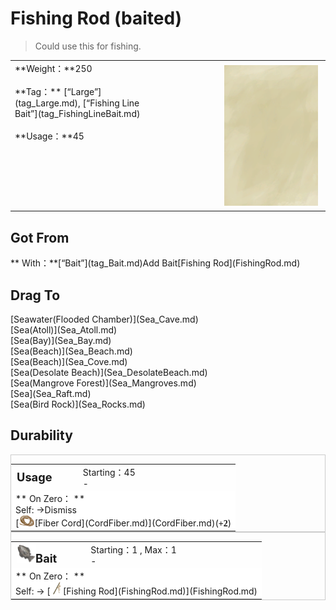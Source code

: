 # Fishing Rod (baited)  
> Could use this for fishing.  
  
<table class="table table-bordered" data-toggle="table"  data-show-header="false"><thead style="display:none"><tr ><th  style="width:50%;text-align:left;vertical-align:top;"  >title</th><th  style="width:50%;text-align:left;vertical-align:top;"  ></th></tr></thead><tr ><td  style="width:50%;text-align:left;vertical-align:top;"  >**Weight：**250<br><br>**Tag：**	[“Large”](tag_Large.md), [“Fishing Line Bait”](tag_FishingLineBait.md)<br><br>**Usage：**45</td><td  style="width:50%;text-align:left;vertical-align:top;"  ><div style="float:right; margin:5px"><div class="gamecard" style="width:150px; height:225px;"><a href="FishingRodBait.md" style="color:black"><img class="bg" decoding="async" src="../wiki/Sprite/BG_SandTop.png" href="a.md" style="max-width:150px;max-height:225px;"><img decoding="async" src="../wiki/Sprite/FishingRod.png" class="cardimageNoBack" style="transform: translate(-50%, 0%) scale(0.4398826979472141);"><span style="font-size: 25px;">Fishing Rod (baited)</span></a></div></div></td></tr></tbody></table>  
  
## Got From  
<div style="display:inline-block"><div class="gamedatalist" style="text-align:left;min-width:200px;min-height:0px;"><div style="display:inline-block"><div style="display:inline-block;vertical-align:middle;">** With：**[“Bait”](tag_Bait.md)Add Bait</div><div style="display:inline-block;vertical-align:middle;">[Fishing Rod](FishingRod.md)</div></div></div></div>  
  
## Drag To  
<div style="display:inline-block"><div class="gamedatalist" style="text-align:left;min-width:100px;min-height:0px;">[Seawater(Flooded Chamber)](Sea_Cave.md)</div><div class="gamedatalist" style="text-align:left;min-width:100px;min-height:0px;">[Sea(Atoll)](Sea_Atoll.md)</div><div class="gamedatalist" style="text-align:left;min-width:100px;min-height:0px;">[Sea(Bay)](Sea_Bay.md)</div><div class="gamedatalist" style="text-align:left;min-width:100px;min-height:0px;">[Sea(Beach)](Sea_Beach.md)</div><div class="gamedatalist" style="text-align:left;min-width:100px;min-height:0px;">[Sea(Beach)](Sea_Cove.md)</div><div class="gamedatalist" style="text-align:left;min-width:100px;min-height:0px;">[Sea(Desolate Beach)](Sea_DesolateBeach.md)</div><div class="gamedatalist" style="text-align:left;min-width:100px;min-height:0px;">[Sea(Mangrove Forest)](Sea_Mangroves.md)</div><div class="gamedatalist" style="text-align:left;min-width:100px;min-height:0px;">[Sea](Sea_Raft.md)</div><div class="gamedatalist" style="text-align:left;min-width:100px;min-height:0px;">[Sea(Bird Rock)](Sea_Rocks.md)</div></div>  
  
## Durability   
<div  style="border:1px solid #CCC;"><table style="margin-bottom:0px;"><tr><td style="width:30%;text-align:left; background-color:#FEFEFE;font-size:1.3em;font-weight:bold;">Usage</td><td style="font-size:1em;background-color:#FEFEFE">Starting：45<br>-</td></tr><tr style="background-color:#FFFFFF"><td colspan=2>** On Zero： **<br>Self: →Dismiss<br>[<div style="width:25px;display:inline-block;text-align:center"><img decoding="async" src="../wiki/Sprite/CordFiber.png" href="a.md" style="max-width:25px;max-height:25px;"></div>[Fiber Cord](CordFiber.md)](CordFiber.md)(<span style="font-family:ui-monospace"><b>+2</b></span>)</td></tr></table></div>  
<div  style="border:1px solid #CCC;"><table style="margin-bottom:0px;"><tr><td style="width:30%;text-align:left; background-color:#FEFEFE;font-size:1.3em;font-weight:bold;"><div style="width:30px;display:inline-block;text-align:center"><img decoding="async" src="../wiki/Sprite/SaturationFish.png" href="a.md" style="max-width:30px;max-height:30px;"></div>Bait</td><td style="font-size:1em;background-color:#FEFEFE">Starting：1 , Max：1<br>-</td></tr><tr style="background-color:#FFFFFF"><td colspan=2>** On Zero： **<br>Self: → [<div style="width:20px;display:inline-block;text-align:center"><img decoding="async" src="../wiki/Sprite/FishingRod.png" href="a.md" style="max-width:20px;max-height:20px;"></div>[Fishing Rod](FishingRod.md)](FishingRod.md)</td></tr></table></div>  


<script>document.title="Fishing Rod (baited) - Card Survival Wiki";</script>